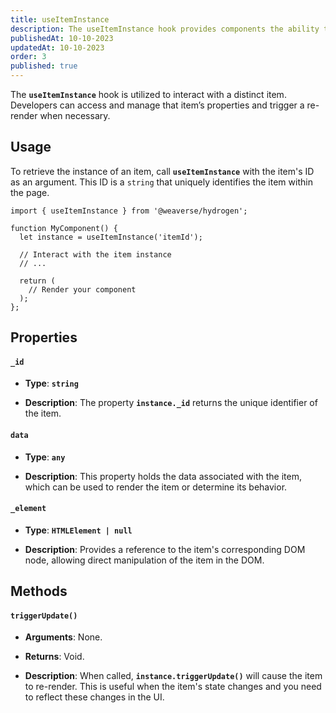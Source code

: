 ```yaml
---
title: useItemInstance
description: The useItemInstance hook provides components the ability to access and manipulate a specific item instance.
publishedAt: 10-10-2023
updatedAt: 10-10-2023
order: 3
published: true
---
```


The **`useItemInstance`** hook is utilized to interact with a distinct item. Developers can access and manage that
item’s properties and trigger a re-render when necessary.

Usage
-----

To retrieve the instance of an item, call **`useItemInstance`** with the item's ID as an argument. This ID is a `string`
that uniquely identifies the item within the page.

```tsx
import { useItemInstance } from '@weaverse/hydrogen';

function MyComponent() {
  let instance = useItemInstance('itemId');

  // Interact with the item instance
  // ...

  return (
    // Render your component
  );
};
```

Properties
----------

#### `_id`

* **Type**: **`string`**

* **Description**: The property **`instance._id`** returns the unique identifier of the item.

#### `data`

* **Type**: **`any`**

* **Description**: This property holds the data associated with the item, which can be used to render the item or
  determine its behavior.

#### `_element`

* **Type**: **`HTMLElement | null`**

* **Description**: Provides a reference to the item's corresponding DOM node, allowing direct manipulation of the item
  in the DOM.

Methods
-------

#### `triggerUpdate()`

* **Arguments**: None.

* **Returns**: Void.

* **Description**: When called, **`instance.triggerUpdate()`** will cause the item to re-render. This is useful when the
  item's state changes and you need to reflect these changes in the UI.